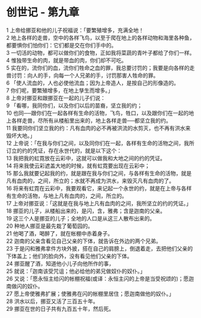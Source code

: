 # 创世记 - 第九章
  
 1 上帝给挪亚和他的儿子祝福说：「要繁殖增多，充满全地！  
 2 地上各样的走兽，空中的各样飞鸟，以至于爬在地上的各样动物和海里各种鱼，都要惧你们怕你们：它们都是交在你们手中的。  
 3 一切活的动物，都可以做你们的食物，正如我将菜蔬的青叶子都给了你们一样。  
 4 惟独带生命的肉，就是带血的肉，你们却不可吃。  
 5 实在的，流你们的血，流你们牲命之血的罪，我总要讨罚的；我要是向各样的走兽讨罚：向人的手，向每一个人兄弟的手，讨罚那害人牲命的罪。  
 6 「使人流血的，人也必使他流血；因为上帝造人，是按自己的形像造的。  
 7 你们呢，要繁殖增多，在地上孳生而增多。」  
 8 上帝对挪亚和跟挪亚在一起的儿子们说：  
 9 「看哪，我同你们，以及你们以后的苗裔，坚立我的约；  
 10 也同──跟你们在一起各样有生命的活物，飞鸟，牲口，以及跟你们在一起的地上各样走兽，尽所有从楼船里出来的，地上各样走兽──都坚立我的约。  
 11 我要同你们坚立我的约：凡有血肉的必不再被洪流的水剪灭，也不再有洪水来毁坏大地。」  
 12 上帝说：「在我与你们之间，以及同你们在一起，各样有生命的活物之间，我所订立的约的凭证，存在永世代的，就是以下这个：  
 13 我把我的虹霓放在云彩中，这就可以做我和大地之间的约的凭证。  
 14 将来我使云彩遮盖大地的时候，就有虹霓要出现在云彩中；  
 15 那么我就要记起我的约，就是跟在我与你们之间，与各样有生命的活物，就是凡有血肉的，之间，所立的；水就不再成为洪水，来毁灭凡有血肉的了。  
 16 将来有虹霓在云彩中，我要观看它，来记起一个永世的约，就是在上帝与各样有生命的活物，与地上凡有血肉的，之间，所立的。  
 17 上帝对挪亚说：「这就是在我与地上凡有血肉的之间，我所坚立的约的凭证。」  
 18 挪亚的儿子，从楼船出来的，是闪，含，雅弗；含是迦南的父亲。  
 19 这三个人是挪亚的儿子；全地的人口是从这三人散布出来的。  
 20 种地人挪亚是最先栽了葡萄园的。  
 21 他喝了酒，喝醉了，就在帐棚中赤着身子。  
 22 迦南的父亲含看见自己父亲的下体，就告诉在外边的两个兄弟。  
 23 于是闪和雅弗拿件方块外披，搭在自己的肩膀上，倒退着走，去把他们父亲的下体盖上；他们的脸向外，没有看见他们父亲的下体。  
 24 挪亚醒了酒，知道他小儿子向他所作的事，  
 25 就说：「迦南该受咒诅；他必给他的弟兄做奴仆的奴仆。」  
 26 又说：「愿永恒主给闪的帐棚祝福(或译：永恒主闪的上帝是当受祝颂的)；愿迦南做闪的奴仆。  
 27 愿上帝使雅弗扩展；使雅弗在闪的帐棚里居住；愿迦南做他的奴仆。」  
 28 洪水以后，挪亚又活了三百五十年。  
 29 挪亚在世的日子共有九百五十年，然后死。